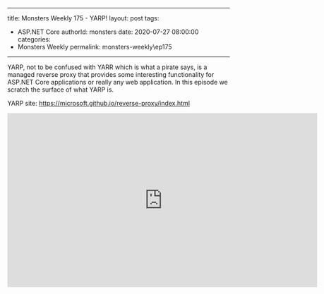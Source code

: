 
---
title: Monsters Weekly 175 -  YARP!
layout: post
tags: 
  - ASP.NET Core
authorId: monsters
date: 2020-07-27 08:00:00
categories:
  - Monsters Weekly
permalink: monsters-weekly\ep175
---

YARP, not to be confused with YARR which is what a pirate says, is a managed reverse proxy that provides some interesting functionality for ASP.NET Core applications or really any web application. In this episode we scratch the surface of what YARP is.

YARP site: https://microsoft.github.io/reverse-proxy/index.html

<iframe width="702" height="395" src="https://www.youtube.com/embed/3hOzV_-k-LM" frameborder="0" allow="accelerometer; autoplay; encrypted-media; gyroscope; picture-in-picture" allowfullscreen></iframe>
